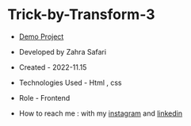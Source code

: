 # Trick-by-Transform-3

- [Demo Project](https://zahrasafari-web.github.io/Trick-by-Transform-3/)

- Developed by Zahra Safari

- Created - 2022-11.15

- Technologies Used - Html , css 

- Role - Frontend

- How to reach me : with my [instagram](https://www.instagram.com/zahrasafari_web_developer) and [linkedin](https://www.linkedin.com/in/zahra-safari1986)
